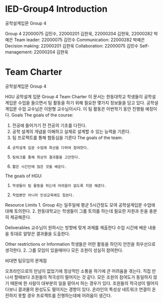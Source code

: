 # IED-Group4 Introduction
 공학설계입문 Group 4

Group 4 22000075 김민수, 22000201 김한욱, 22000204 김현욱, 22000282 박예은 
Team leader: 22000075 김민수 Communication: 22000282 박예은 Decision making: 22000201 김한욱 Collaboration: 22000075 김민수 Self-management: 22000204 김현욱
 
# Team Charter
공학설계입문 Group 4

HGU 공학설계 입문 Group 4
Team Charter
이 문서는 한동대학교 학생들이 공학설계입문 수업을 들으면서 팀 활동을 하기 위해 필요한 몇가지 정보들을 담고 있다. 공학설계입문 수업 교수님은 이원형 교수님이시다. 이 팀 활동은 이번학기 동안 진행될 예정이다.
Goals
The goals of the course:
1. 전공에 들어가기 전 전공의 기초를 다진다.
2. 공학 설계의 개념을 이해하고 실제로 설계할 수 있는 능력을 기른다.
3. 팀 프로젝트를 통해 협동심을 기른다
The goals of the team:
1.     공학설계 입문 수업에 최선을 다하여 참여한다.
2.     팀워크를 통해 최상의 결과물을 고안한다.
3.     짧은 시간안에 많은 것을 배운다.
The goals of HGU:
1.     학생들이 팀 활동을 하는데 어려움이 없도록 지원 해준다.
2.     학업뿐만 아니라 인성교육에도 힘쓴다.

Resource Limits
      1. Group 4는 일주일에 평균 5시간정도 모여 공학설계입문 수업에 대해 토의한다. 
      2. 한동대학교는 학생들이 그룹 토의를 하는데 필요한 자원과 돈을 충분히 제공해준다.

Deliverables
교수님이 원하시는 방향에 맞게 과제를 제출한다
수업 시간에 배운 내용을 토대로 알맞은 결과물을 도출한다.


Other restrictions or Information
학생들은 어떤 활동을 하던지 안전을 최우선으로 생각한다. 
      2. 그룹 모임이 있을때마다 모든 조원이 성실히 참여한다.

 

비대면 팀모임의 문제점

오프라인으로의 만남이 없었기에 정상적인 소통을 하기에 큰 어려움을 겪는다.
직접 만나서 할때보다 조원들의 적극성이 떨어지는 것 같다.
모든 조원의 참여도가 동일하지 않기 때문에 한 사람이 대부분의 일을 맡아서 하는 경우가 있다.
조원들의 적극성이 떨어지다보니 결과물의 완성도도 떨어지는 경향이 있다.
온라인의 특성상 네트워크 연결이 온전하지 못할 경우 프로젝트를 진행하는데에 어려움이 생긴다.

